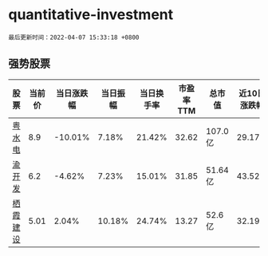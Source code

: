 # quantitative-investment

`最后更新时间：2022-04-07 15:33:18 +0800`

## 强势股票

|股票|当前价|当日涨跌幅|当日振幅|当日换手率|市盈率TTM|总市值|近10日涨跌幅|
|----|----|----|----|----|----|----|----|
|[粤水电](https://xueqiu.com/S/SZ002060)|8.9|-10.01%|7.18%|21.42%|32.62|107.0亿|29.17%|
|[渝开发](https://xueqiu.com/S/SZ000514)|6.2|-4.62%|7.23%|15.01%|31.85|51.64亿|43.52%|
|[栖霞建设](https://xueqiu.com/S/SH600533)|5.01|2.04%|10.18%|24.74%|13.27|52.6亿|32.19%|
